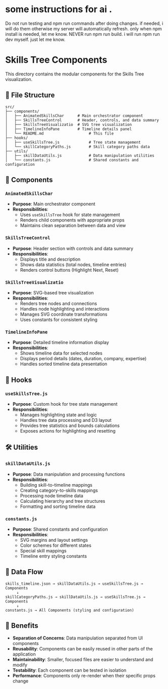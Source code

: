 # some instructions for ai .
Do not run testing and npm run commands after doing changes. if needed, i will do them otherwise my server will automatically refresh. only when npm install is needed, let me know.
NEVER run npm run build.
i will run npm run dev myself. just let me know.

# Skills Tree Components

This directory contains the modular components for the Skills Tree visualization.

## 📁 File Structure

```
src/
├── components/
│   ├── AnimatedSkillsChar      # Main orchestrator component
│   ├── SkillsTreeControl       # Header, controls, and data summary
│   ├── SkillsTreeVisualizatio  # SVG tree visualization
│   ├── TimelineInfoPane        # Timeline details panel
│   └── README.md                    # This file
├── hooks/
│   ├── useSkillsTree.js             # Tree state management
│   └── skillCategoryPaths.js        # Skill category paths data
├── utils/
│   ├── skillDataUtils.js            # Data manipulation utilities
│   └── constants.js                 # Shared constants and configuration
```

## 🔧 Components

### `AnimatedSkillsChar`
- **Purpose**: Main orchestrator component
- **Responsibilities**: 
  - Uses `useSkillsTree` hook for state management
  - Renders child components with appropriate props
  - Maintains clean separation between data and view

### `SkillsTreeControl`
- **Purpose**: Header section with controls and data summary
- **Responsibilities**:
  - Displays title and description
  - Shows data statistics (total nodes, timeline entries)
  - Renders control buttons (Highlight Next, Reset)

### `SkillsTreeVisualizatio`
- **Purpose**: SVG-based tree visualization
- **Responsibilities**:
  - Renders tree nodes and connections
  - Handles node highlighting and interactions
  - Manages SVG coordinate transformations
  - Uses constants for consistent styling

### `TimelineInfoPane`
- **Purpose**: Detailed timeline information display
- **Responsibilities**:
  - Shows timeline data for selected nodes
  - Displays period details (dates, duration, company, expertise)
  - Handles sorted timeline data presentation

## 🎣 Hooks

### `useSkillsTree.js`
- **Purpose**: Custom hook for tree state management
- **Responsibilities**:
  - Manages highlighting state and logic
  - Handles tree data processing and D3 layout
  - Provides tree statistics and bounds calculations
  - Exposes actions for highlighting and resetting

## 🛠️ Utilities

### `skillDataUtils.js`
- **Purpose**: Data manipulation and processing functions
- **Responsibilities**:
  - Building skill-to-timeline mappings
  - Creating category-to-skills mappings
  - Processing node timeline data
  - Calculating hierarchy and tree structures
  - Formatting and sorting timeline data

### `constants.js`
- **Purpose**: Shared constants and configuration
- **Responsibilities**:
  - SVG margins and layout settings
  - Color schemes for different states
  - Special skill mappings
  - Timeline entry styling constants

## 🔄 Data Flow

```
skills_timeline.json → skillDataUtils.js → useSkillsTree.js → Components
     ↓
skillCategoryPaths.js → skillDataUtils.js → useSkillsTree.js → Components
     ↓
constants.js → All Components (styling and configuration)
```

## 🎯 Benefits

- **Separation of Concerns**: Data manipulation separated from UI components
- **Reusability**: Components can be easily reused in other parts of the application
- **Maintainability**: Smaller, focused files are easier to understand and modify
- **Testability**: Each component can be tested in isolation
- **Performance**: Components only re-render when their specific props change
